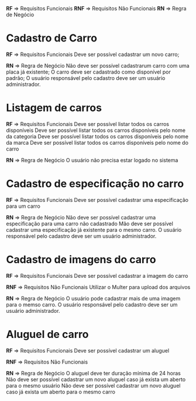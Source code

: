 **RF** => Requisitos Funcionais
**RNF** => Requisitos Não Funcionais
**RN** => Regra de Negócio


# Cadastro de Carro
**RF** => Requisitos Funcionais
Deve ser possível cadastrar um novo carro;

**RN** => Regra de Negócio
Não deve ser possível cadastrarum carro com uma placa já existente;
O carro deve ser cadastrado como disponível por padrão;
O usuário responsável pelo cadastro deve ser um usuário administrador.

# Listagem de carros

**RF** => Requisitos Funcionais
Deve ser possível listar todos os carros disponíveis
Deve ser possível listar todos os carros disponíveis pelo nome da categoria
Deve ser possível listar todos os carros disponíveis pelo nome da marca
Deve ser possível listar todos os carros disponíveis pelo nome do carro

**RN** => Regra de Negócio
O usuário não precisa estar logado no sistema

# Cadastro de especificação no carro

**RF** => Requisitos Funcionais
Deve ser possível cadastrar uma especificação para um carro

**RN** => Regra de Negócio
Não deve ser possível cadastrar uma especificação para uma carro não cadastrado
Mão deve ser possível cadastrar uma especificação já existente para o mesmo carro.
O usuário responsável pelo cadastro deve ser um usuário administrador.


# Cadastro de imagens do carro

**RF** => Requisitos Funcionais
Deve ser possível cadastrar a imagem do carro

**RNF** => Requisitos Não Funcionais
Utilizar o Multer para upload dos arquivos

**RN** => Regra de Negócio
O usuário pode cadastrar mais de uma imagem para o memso carro.
O usuário responsável pelo cadastro deve ser um usuário administrador.

# Aluguel de carro
**RF** => Requisitos Funcionais
Deve ser possível cadastrar um aluguel

**RNF** => Requisitos Não Funcionais

**RN** => Regra de Negócio
O aluguel deve ter duração mínima de 24 horas
Não deve ser possível cadastrar um novo aluguel caso já exista um aberto para o mesmo usuário
Não deve ser possível cadastrar um novo aluguel caso já exista um aberto para o mesmo carro
